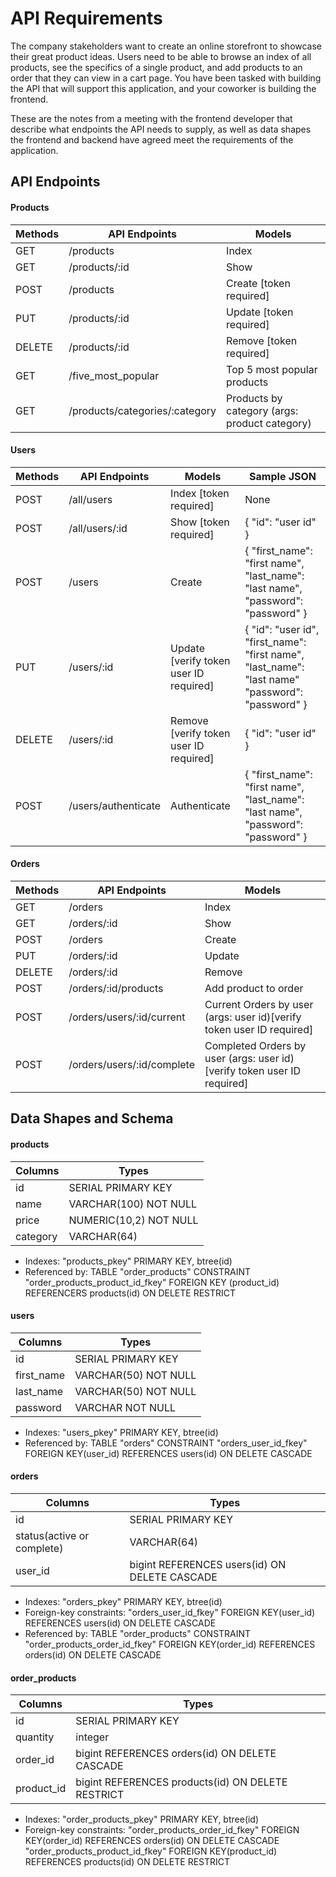 # API Requirements

The company stakeholders want to create an online storefront to showcase their great product ideas. Users need to be able to browse an index of all products, see the specifics of a single product, and add products to an order that they can view in a cart page. You have been tasked with building the API that will support this application, and your coworker is building the frontend.

These are the notes from a meeting with the frontend developer that describe what endpoints the API needs to supply, as well as data shapes the frontend and backend have agreed meet the requirements of the application.

## API Endpoints

#### Products

| Methods | API Endpoints                  | Models                                        |
| ------- | ------------------------------ | --------------------------------------------- |
| GET     | /products                      | Index                                         |
| GET     | /products/:id                  | Show                                          |
| POST    | /products                      | Create [token required]                       |
| PUT     | /products/:id                  | Update [token required]                       |
| DELETE  | /products/:id                  | Remove [token required]                       |
| GET     | /five_most_popular             | Top 5 most popular products                   |
| GET     | /products/categories/:category | Products by category (args: product category) |

#### Users

| Methods | API Endpoints       | Models                                 | Sample JSON                                                                                      |
| ------- | ------------------- | -------------------------------------- | ------------------------------------------------------------------------------------------------ |
| POST    | /all/users          | Index [token required]                 | None                                                                                             |
| POST    | /all/users/:id      | Show [token required]                  | { "id": "user id" }                                                                              |
| POST    | /users              | Create                                 | { "first_name": "first name", "last_name": "last name", "password": "password" }                 |
| PUT     | /users/:id          | Update [verify token user ID required] | { "id": "user id", "first_name": "first name", "last_name": "last name" "password": "password" } |
| DELETE  | /users/:id          | Remove [verify token user ID required] | { "id": "user id" }                                                                              |
| POST    | /users/authenticate | Authenticate                           | { "first_name": "first name", "last_name": "last name", "password": "password" }                 |

#### Orders

| Methods | API Endpoints              | Models                                                                  |
| ------- | -------------------------- | ----------------------------------------------------------------------- |
| GET     | /orders                    | Index                                                                   |
| GET     | /orders/:id                | Show                                                                    |
| POST    | /orders                    | Create                                                                  |
| PUT     | /orders/:id                | Update                                                                  |
| DELETE  | /orders/:id                | Remove                                                                  |
| POST    | /orders/:id/products       | Add product to order                                                    |
| POST    | /orders/users/:id/current  | Current Orders by user (args: user id)[verify token user ID required]   |
| POST    | /orders/users/:id/complete | Completed Orders by user (args: user id)[verify token user ID required] |

## Data Shapes and Schema

#### products

| Columns  | Types                  |
| -------- | ---------------------- |
| id       | SERIAL PRIMARY KEY     |
| name     | VARCHAR(100) NOT NULL  |
| price    | NUMERIC(10,2) NOT NULL |
| category | VARCHAR(64)            |

- Indexes: "products_pkey" PRIMARY KEY, btree(id)
- Referenced by: TABLE "order_products" CONSTRAINT "order_products_product_id_fkey" FOREIGN KEY (product_id) REFERENCERS products(id) ON DELETE RESTRICT

#### users

| Columns    | Types                |
| ---------- | -------------------- |
| id         | SERIAL PRIMARY KEY   |
| first_name | VARCHAR(50) NOT NULL |
| last_name  | VARCHAR(50) NOT NULL |
| password   | VARCHAR NOT NULL     |

- Indexes: "users_pkey" PRIMARY KEY, btree(id)
- Referenced by: TABLE "orders" CONSTRAINT "orders_user_id_fkey" FOREIGN KEY(user_id) REFERENCES users(id) ON DELETE CASCADE

#### orders

| Columns                    | Types                                         |
| -------------------------- | --------------------------------------------- |
| id                         | SERIAL PRIMARY KEY                            |
| status(active or complete) | VARCHAR(64)                                   |
| user_id                    | bigint REFERENCES users(id) ON DELETE CASCADE |

- Indexes: "orders_pkey" PRIMARY KEY, btree(id)
- Foreign-key constraints: "orders_user_id_fkey" FOREIGN KEY(user_id) REFERENCES users(id) ON DELETE CASCADE
- Referenced by: TABLE "order_products" CONSTRAINT "order_products_order_id_fkey" FOREIGN KEY(order_id) REFERENCES orders(id) ON DELETE CASCADE

#### order_products

| Columns    | Types                                             |
| ---------- | ------------------------------------------------- |
| id         | SERIAL PRIMARY KEY                                |
| quantity   | integer                                           |
| order_id   | bigint REFERENCES orders(id) ON DELETE CASCADE    |
| product_id | bigint REFERENCES products(id) ON DELETE RESTRICT |

- Indexes: "order_products_pkey" PRIMARY KEY, btree(id)
- Foreign-key constraints:
  "order_products_order_id_fkey" FOREIGN KEY(order_id) REFERENCES orders(id) ON DELETE CASCADE
  "order_products_product_id_fkey" FOREIGN KEY(product_id) REFERENCES products(id) ON DELETE RESTRICT
